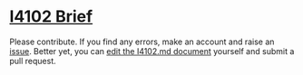 # [I4102 Brief](I4102.md)

Please contribute. If you find any errors, make an account and raise an
[issue][1]. Better yet, you can [edit the I4102.md document][2] yourself and
submit a pull request.

[1]: https://github.com/brevityabove/briefabove/issues
[2]: https://github.com/brevityabove/briefabove/edit/master/th-57/I4102/I4102.md
